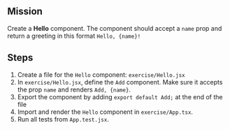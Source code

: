 
## Mission
Create a **Hello** component. The component should accept a `name` prop and return a greeting in this format `Hello, {name}!`


## Steps
1. Create a file for the `Hello` component: `exercise/Hello.jsx`
2. In `exercise/Hello.jsx`, define the `Add` component. Make sure it accepts the prop `name` and renders `Add, {name}`.
3. Export the component by adding `export default Add;` at the end of the file
4. Import and render the `Hello` component in `exercise/App.tsx`.
5. Run all tests from `App.test.jsx`. 
